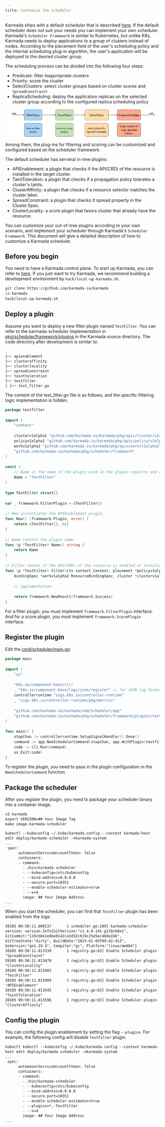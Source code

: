 ```yaml
---
title: Customize the scheduler
---
```


Karmada ships with a default scheduler that is described [here](../reference/components/karmada-scheduler.md). If the default scheduler does not suit your needs you can implement your own scheduler.
Karmada's `Scheduler Framework` is similar to Kubernetes, but unlike K8s, Karmada needs to deploy applications to a group of clusters instead of nodes. According to the placement field of the user's scheduling policy and the internal scheduling plug-in algorithm, the user's application will be deployed to the desired cluster group.

The scheduling process can be divided into the following four steps:
* Predicate: filter inappropriate clusters
* Priority: score the cluster
* SelectClusters: select cluster groups based on cluster scores and `SpreadConstraint`
* ReplicaScheduling: deploy the application replicas on the selected cluster group according to the configured replica scheduling policy

 ![schedule process](../resources/developers/schedule-process.png)

Among them, the plug-ins for filtering and scoring can be customized and configured based on the scheduler framework.

The default scheduler has serveral in-tree plugins:
* APIEnablement: a plugin that checks if the API(CRD) of the resource is installed in the target cluster.
* TaintToleration: a plugin that checks if a propagation policy tolerates a cluster's taints.
* ClusterAffinity: a plugin that checks if a resource selector matches the cluster label.
* SpreadConstraint: a plugin that checks if spread property in the Cluster.Spec.
* ClusterLocality: a score plugin that favors cluster that already have the resource.

You can customize your out-of-tree plugins according to your own scenario, and implement your scheduler through Karmada's `Scheduler Framework`.
This document will give a detailed description of how to customize a Karmada scheduler.

## Before you begin

You need to have a Karmada control plane. To start up Karmada, you can refer to [here](../installation/installation.md).
If you just want to try Karmada, we recommend building a development environment by ```hack/local-up-karmada.sh```.

```sh
git clone https://github.com/karmada-io/karmada
cd karmada
hack/local-up-karmada.sh
```

## Deploy a plugin

Assume you want to deploy a new filter plugin named `TestFilter`. You can refer to the karmada-scheduler implementation in [pkg/scheduler/framework/plugins](https://github.com/karmada-io/karmada/tree/master/pkg/scheduler/framework/plugins) in the Karmada source directory.
The code directory after development is similar to:

```
.
├── apienablement
├── clusteraffinity
├── clusterlocality
├── spreadconstraint
├── tainttoleration
├── testfilter
│ ├── test_filter.go
```

The content of the test_filter.go file is as follows, and the specific filtering logic implementation is hidden.

```go
package testfilter

import (
	"context"

	clusterv1alpha1 "github.com/karmada-io/karmada/pkg/apis/cluster/v1alpha1"
	policyv1alpha1 "github.com/karmada-io/karmada/pkg/apis/policy/v1alpha1"
	workv1alpha2 "github.com/karmada-io/karmada/pkg/apis/work/v1alpha2"
	"github.com/karmada-io/karmada/pkg/scheduler/framework"
)

const (
	// Name is the name of the plugin used in the plugin registry and configurations.
	Name = "TestFilter"
)

type TestFilter struct{}

var _ framework.FilterPlugin = &TestFilter{}

// New instantiates the APIEnablement plugin.
func New() (framework.Plugin, error) {
	return &TestFilter{}, nil
}

// Name returns the plugin name.
func (p *TestFilter) Name() string {
	return Name
}

// Filter checks if the API(CRD) of the resource is enabled or installed in the target cluster.
func (p *TestFilter) Filter(ctx context.Context, placement *policyv1alpha1.Placement,
	bindingSpec *workv1alpha2.ResourceBindingSpec, cluster *clusterv1alpha1.Cluster) *framework.Result {

	// implementation

	return framework.NewResult(framework.Success)
}
```

For a filter plugin, you must implement `framework.FilterPlugin` interface. And for a score plugin, you must implement `framework.ScorePlugin` interface.

## Register the plugin

Edit the [cmd/scheduler/main.go](https://github.com/karmada-io/karmada/blob/master/cmd/scheduler/main.go):

```go
package main

import (
	"os"

	"k8s.io/component-base/cli"
	_ "k8s.io/component-base/logs/json/register" // for JSON log format registration
	controllerruntime "sigs.k8s.io/controller-runtime"
	_ "sigs.k8s.io/controller-runtime/pkg/metrics"

	"github.com/karmada-io/karmada/cmd/scheduler/app"
	"github.com/karmada-io/karmada/pkg/scheduler/framework/plugins/testfilter"
)

func main() {
	stopChan := controllerruntime.SetupSignalHandler().Done()
	command := app.NewSchedulerCommand(stopChan, app.WithPlugin(testfilter.Name, testfilter.New))
	code := cli.Run(command)
	os.Exit(code)
}

```

To register the plugin, you need to pass in the plugin configuration in the `NewSchedulerCommand` function.

## Package the scheduler

After you register the plugin, you need to package your scheduler binary into a container image.

```shell
cd karmada
export VERSION=## Your Image Tag
make image-karmada-scheduler
```

```shell
kubectl --kubeconfig ~/.kube/karmada.config --context karmada-host edit deploy/karmada-scheduler -nkarmada-system
...
 spec:
      automountServiceAccountToken: false
      containers:
      - command:
        - /bin/karmada-scheduler
        - --kubeconfig=/etc/kubeconfig
        - --bind-address=0.0.0.0
        - --secure-port=10351
        - --enable-scheduler-estimator=true
        - --v=4
        image: ## Your Image Address
...
```

When you start the scheduler, you can find that `TestFilter` plugin has been enabled from the logs:

```
I0105 09:50:11.809137       1 scheduler.go:109] karmada-scheduler version: version.Info{GitVersion:"v1.4.0-141-g119cb8e1", GitCommit:"119cb8e1e8be0142ca3d32c619c25e5ec4b0a1b6", GitTreeState:"dirty", BuildDate:"2023-01-05T09:42:41Z", GoVersion:"go1.19.3", Compiler:"gc", Platform:"linux/amd64"}
I0105 09:50:11.813339       1 registry.go:63] Enable Scheduler plugin "SpreadConstraint"
I0105 09:50:11.813470       1 registry.go:63] Enable Scheduler plugin "ClusterLocality"
I0105 09:50:11.813483       1 registry.go:63] Enable Scheduler plugin "TestFilter"
I0105 09:50:11.813489       1 registry.go:63] Enable Scheduler plugin "APIEnablement"
I0105 09:50:11.813545       1 registry.go:63] Enable Scheduler plugin "TaintToleration"
I0105 09:50:11.813596       1 registry.go:63] Enable Scheduler plugin "ClusterAffinity"
```

## Config the plugin

You can config the plugin enablement by setting the flag `--plugins`.
For example, the following config will disable `TestFilter` plugin.

```shell
kubectl kubectl --kubeconfig ~/.kube/karmada.config --context karmada-host edit deploy/karmada-scheduler -nkarmada-system
...
 spec:
      automountServiceAccountToken: false
      containers:
      - command:
        - /bin/karmada-scheduler
        - --kubeconfig=/etc/kubeconfig
        - --bind-address=0.0.0.0
        - --secure-port=10351
        - --enable-scheduler-estimator=true
        - --plugins=*,-TestFilter
        - --v=4
        image: ## Your Image Address
...
```